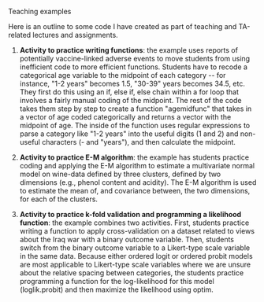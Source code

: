 Teaching examples

Here is an outline to some code I have created as part of teaching and TA-related lectures and assignments.

1. **Activity to practice writing functions**: the example uses reports of potentially vaccine-linked adverse events to move students from using inefficient code to more efficient functions. Students have to recode a categorical age variable to the midpoint of each category -- for instance, "1-2 years" becomes 1.5, "30-39" years becomes 34.5, etc. They first do this using an if, else if, else chain within a for loop that involves a fairly manual coding of the midpoint. The rest of the code takes them step by step to create a function "agemidfunc" that takes in a vector of age coded categorically and returns a vector with the midpoint of age. The inside of the function uses regular expressions to parse a category like "1-2 years" into the useful digits (1 and 2) and non-useful characters (- and "years"), and then calculate the midpoint.

2. **Activity to practice E-M algorithm**: the example has students practice coding and applying the E-M algorithm to estimate a multivariate normal model on wine-data defined by three clusters, defined by two dimensions (e.g., phenol content and acidity). The E-M algorithm is used to estimate the mean of, and covariance between, the two dimensions, for each of the clusters.


3. **Activity to practice k-fold validation and programming a likelihood function**: the example combines two activities. First, students practice writing a function to apply cross-validation on a dataset related to views about the Iraq war with a binary outcome variable. Then, students switch from the binary outcome variable to a Likert-type scale variable in the same data. Because either ordered logit or ordered probit models are most applicable to Likert-type scale variables where we are unsure about the relative spacing between categories, the students practice programming a function for the log-likelihood for this model (loglik.probit) and then maximize the likelihood using optim.

